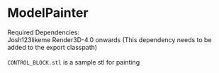 # ModelPainter
Required Dependencies:\
Josh123likeme Render3D-4.0 onwards (This dependency needs to be added to the export classpath)\
\
`CONTROL_BLOCK.stl` is a sample stl for painting
